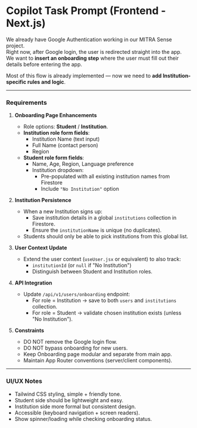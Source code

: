 

# Copilot Task Prompt (Frontend - Next.js)

We already have Google Authentication working in our MITRA Sense project.  
Right now, after Google login, the user is redirected straight into the app.  
We want to **insert an onboarding step** where the user must fill out their details before entering the app.  

Most of this flow is already implemented — now we need to **add Institution-specific rules and logic**.  

---

### Requirements

1. **Onboarding Page Enhancements**
   - Role options: **Student** / **Institution**.
   - **Institution role form fields**:
     - Institution Name (text input)
     - Full Name (contact person)
     - Region
   - **Student role form fields**:
     - Name, Age, Region, Language preference
     - Institution dropdown:
       - Pre-populated with all existing institution names from Firestore
       - Include `"No Institution"` option  

2. **Institution Persistence**
   - When a new Institution signs up:
     - Save institution details in a global `institutions` collection in Firestore.
     - Ensure the `institutionName` is unique (no duplicates).
   - Students should only be able to pick institutions from this global list.  

3. **User Context Update**
   - Extend the user context (`useUser.jsx` or equivalent) to also track:
     - `institutionId` (or `null` if "No Institution")
     - Distinguish between Student and Institution roles.  

4. **API Integration**
   - Update `/api/v1/users/onboarding` endpoint:
     - For role = Institution → save to both `users` and `institutions` collection.
     - For role = Student → validate chosen institution exists (unless "No Institution").  

5. **Constraints**
   - DO NOT remove the Google login flow.
   - DO NOT bypass onboarding for new users.
   - Keep Onboarding page modular and separate from main app.
   - Maintain App Router conventions (server/client components).  

---

### UI/UX Notes
- Tailwind CSS styling, simple + friendly tone.  
- Student side should be lightweight and easy.  
- Institution side more formal but consistent design.  
- Accessible (keyboard navigation + screen readers).  
- Show spinner/loading while checking onboarding status.  


